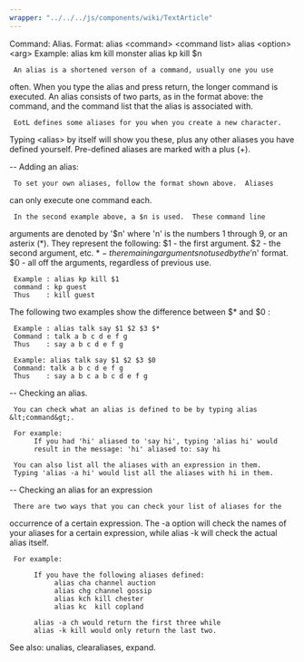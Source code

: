 ```yaml
---
wrapper: "../../../js/components/wiki/TextArticle"
---
```

Command: Alias.
Format:  alias &lt;command&gt; &lt;command list&gt;
         alias &lt;option&gt; &lt;arg&gt;
Example: alias km kill monster
         alias kp kill $n

     An alias is a shortened verson of a command, usually one you use
often.  When you type the alias and press return, the longer command is
executed.  An alias consists of two parts, as in the format above:
the command, and the command list that the alias is associated with.

     EotL defines some aliases for you when you create a new character.
Typing &lt;alias&gt; by itself will show you these, plus any other aliases
you have defined yourself.  Pre-defined aliases are marked with a plus (+).

-- Adding an alias:

     To set your own aliases, follow the format shown above.  Aliases
can only execute one command each.

     In the second example above, a $n is used.  These command line
arguments are denoted by '$n' where 'n' is the numbers 1 through 9,
or an asterix (*).  They represent the following:
          $1   -   the first argument.
          $2   -   the second argument, etc.
          $*   -   the remaining arguments not used by the '$n' format.
          $0   -   all off the arguments, regardless of previous use.

     Example : alias kp kill $1
     command : kp guest
     Thus    : kill guest

The following two examples show the difference between $* and $0 :

     Example : alias talk say $1 $2 $3 $*
     Command : talk a b c d e f g
     Thus    : say a b c d e f g

     Example: alias talk say $1 $2 $3 $0
     Command: talk a b c d e f g
     Thus    : say a b c a b c d e f g

-- Checking an alias.

     You can check what an alias is defined to be by typing alias &lt;command&gt;.

     For example:
          If you had 'hi' aliased to 'say hi', typing 'alias hi' would
          result in the message: 'hi' aliased to: say hi

     You can also list all the aliases with an expression in them.
     Typing 'alias -a hi' would list all the aliases with hi in them.
     
-- Checking an alias for an expression
     
     There are two ways that you can check your list of aliases for the
occurrence of a certain expression.  The -a option will check the names 
of your aliases for a certain expression, while alias -k will check
the actual alias itself.

     For example:

          If you have the following aliases defined:
               alias cha channel auction
               alias chg channel gossip
               alias kch kill chester
               alias kc  kill copland
          
          alias -a ch would return the first three while
          alias -k kill would only return the last two.
          
See also: unalias, clearaliases, expand.
